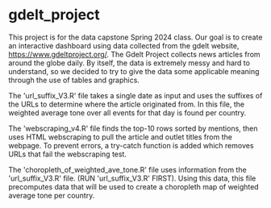 # gdelt_project
This project is for the data capstone Spring 2024 class. Our goal is to create an interactive dashboard using data collected from the gdelt website, https://www.gdeltproject.org/. The Gdelt Project collects news articles from around the globe daily. By itself, the data is extremely messy and hard to understand, so we decided to try to give the data some applicable meaning through the use of tables and graphics.

The 'url_suffix_V3.R' file takes a single date as input and uses the suffixes of the URLs to determine where the article originated from. In this file, the weighted average tone over all events for that day is found per country.

The 'webscraping_v4.R' file finds the top-10 rows sorted by mentions, then uses HTML webscraping to pull the article and outlet titles from the webpage. To prevent errors, a try-catch function is added which removes URLs that fail the webscraping test.

The 'choropleth_of_weighted_ave_tone.R' file uses information from the 'url_suffix_V3.R' file. (RUN 'url_suffix_V3.R' FIRST). Using this data, this file precomputes data that will be used to create a choropleth map of weighted average tone per country. 
